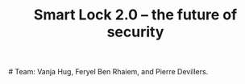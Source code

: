 <h1 align="center">Smart Lock 2.0 – the future of security</h1>
<br><br>
# Team:
Vanja Hug, Feryel Ben Rhaiem, and Pierre Devillers. 

